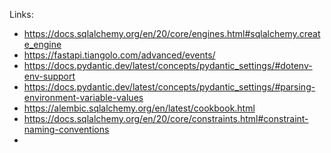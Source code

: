 Links:
 - https://docs.sqlalchemy.org/en/20/core/engines.html#sqlalchemy.create_engine
 - https://fastapi.tiangolo.com/advanced/events/
 - https://docs.pydantic.dev/latest/concepts/pydantic_settings/#dotenv-env-support
 - https://docs.pydantic.dev/latest/concepts/pydantic_settings/#parsing-environment-variable-values
 - https://alembic.sqlalchemy.org/en/latest/cookbook.html
 - https://docs.sqlalchemy.org/en/20/core/constraints.html#constraint-naming-conventions
 - 